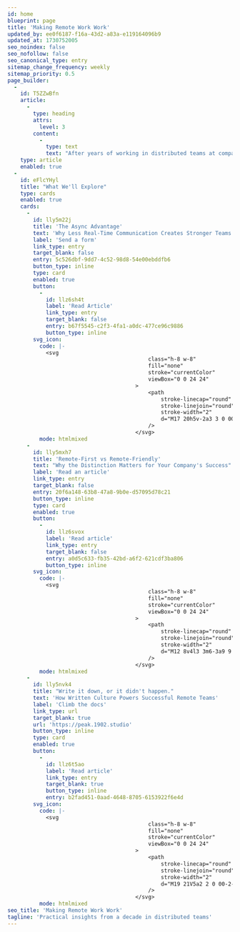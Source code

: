 ```yaml
---
id: home
blueprint: page
title: 'Making Remote Work Work'
updated_by: ee0f6187-f16a-43d2-a83a-e119164096b9
updated_at: 1730752005
seo_noindex: false
seo_nofollow: false
seo_canonical_type: entry
sitemap_change_frequency: weekly
sitemap_priority: 0.5
page_builder:
  -
    id: T5ZZwBfn
    article:
      -
        type: heading
        attrs:
          level: 3
        content:
          -
            type: text
            text: "After years of working in distributed teams at companies like Automattic, I'm sharing what really works in remote organizations - and what doesn't."
    type: article
    enabled: true
  -
    id: eFlcYHyl
    title: "What We'll Explore"
    type: cards
    enabled: true
    cards:
      -
        id: lly5m22j
        title: 'The Async Advantage'
        text: 'Why Less Real-Time Communication Creates Stronger Teams'
        label: 'Send a form'
        link_type: entry
        target_blank: false
        entry: 5c526dbf-9dd7-4c52-98d8-54e00ebddfb6
        button_type: inline
        type: card
        enabled: true
        button:
          -
            id: llz6sh4t
            label: 'Read Article'
            link_type: entry
            target_blank: false
            entry: b67f5545-c2f3-4fa1-a0dc-477ce96c9886
            button_type: inline
        svg_icon:
          code: |-
            <svg
                                            class="h-8 w-8"
                                            fill="none"
                                            stroke="currentColor"
                                            viewBox="0 0 24 24"
                                        >
                                            <path
                                                stroke-linecap="round"
                                                stroke-linejoin="round"
                                                stroke-width="2"
                                                d="M17 20h5v-2a3 3 0 00-5.356-1.857M17 20H7m10 0v-2c0-.656-.126-1.283-.356-1.857M7 20H2v-2a3 3 0 015.356-1.857M7 20v-2c0-.656.126-1.283.356-1.857m0 0a5.002 5.002 0 019.288 0M15 7a3 3 0 11-6 0 3 3 0 016 0zm6 3a2 2 0 11-4 0 2 2 0 014 0zM7 10a2 2 0 11-4 0 2 2 0 014 0z"
                                            />
                                        </svg>
          mode: htmlmixed
      -
        id: lly5mxh7
        title: 'Remote-First vs Remote-Friendly'
        text: "Why the Distinction Matters for Your Company's Success"
        label: 'Read an article'
        link_type: entry
        target_blank: false
        entry: 20f6a148-63b8-47a8-9b0e-d57095d78c21
        button_type: inline
        type: card
        enabled: true
        button:
          -
            id: llz6svox
            label: 'Read article'
            link_type: entry
            target_blank: false
            entry: a0d5c633-fb35-42bd-a6f2-621cdf3ba806
            button_type: inline
        svg_icon:
          code: |-
            <svg
                                            class="h-8 w-8"
                                            fill="none"
                                            stroke="currentColor"
                                            viewBox="0 0 24 24"
                                        >
                                            <path
                                                stroke-linecap="round"
                                                stroke-linejoin="round"
                                                stroke-width="2"
                                                d="M12 8v4l3 3m6-3a9 9 0 11-18 0 9 9 0 0118 0z"
                                            />
                                        </svg>
          mode: htmlmixed
      -
        id: lly5nvk4
        title: "Write it down, or it didn't happen."
        text: 'How Written Culture Powers Successful Remote Teams'
        label: 'Climb the docs'
        link_type: url
        target_blank: true
        url: 'https://peak.1902.studio'
        button_type: inline
        type: card
        enabled: true
        button:
          -
            id: llz6t5ao
            label: 'Read article'
            link_type: entry
            target_blank: true
            button_type: inline
            entry: b2fad451-0aad-4648-8705-6153922f6e4d
        svg_icon:
          code: |-
            <svg
                                            class="h-8 w-8"
                                            fill="none"
                                            stroke="currentColor"
                                            viewBox="0 0 24 24"
                                        >
                                            <path
                                                stroke-linecap="round"
                                                stroke-linejoin="round"
                                                stroke-width="2"
                                                d="M19 21V5a2 2 0 00-2-2H7a2 2 0 00-2 2v16m14 0h2m-2 0h-5m-9 0H3m2 0h5M9 7h1m-1 4h1m4-4h1m-1 4h1m-5 10v-5a1 1 0 011-1h2a1 1 0 011 1v5m-4 0h4"
                                            />
                                        </svg>
          mode: htmlmixed
seo_title: 'Making Remote Work Work'
tagline: 'Practical insights from a decade in distributed teams'
---
```

